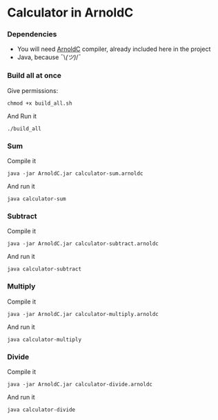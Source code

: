 # Calculator in ArnoldC

### Dependencies

- You will need [ArnoldC](https://github.com/lhartikk/ArnoldC) compiler, already included here in the project
- Java, because ¯\\_(ツ)_/¯

### Build all at once

Give permissions:

    chmod +x build_all.sh

And Run it

    ./build_all

### Sum

Compile it 

    java -jar ArnoldC.jar calculator-sum.arnoldc 

And run it

    java calculator-sum

### Subtract

Compile it 

    java -jar ArnoldC.jar calculator-subtract.arnoldc 

And run it

    java calculator-subtract

### Multiply

Compile it 

    java -jar ArnoldC.jar calculator-multiply.arnoldc 

And run it

    java calculator-multiply

### Divide

Compile it 

    java -jar ArnoldC.jar calculator-divide.arnoldc 

And run it

    java calculator-divide